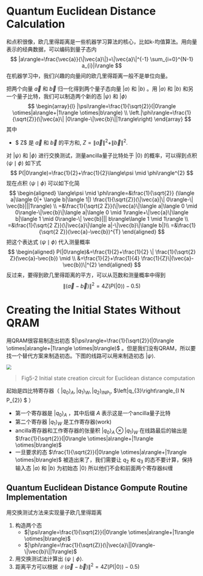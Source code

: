 <!-- toc -->

#  Quantum Euclidean Distance Calculation

和点积很像，欧几里得距离是一些机器学习算法的核心，比如k-均值算法。用向量表示的经典数据，可以编码到量子态内
$$
|a\rangle=\frac{\vec{a}}{\|\vec{a}\|}=\|\vec{a}\|^{-1} \sum_{i=0}^{N-1} a_{i}|i\rangle
$$
在机器学习中，我们兴趣的向量间的欧几里得距离一般不是单位向量。

把两个向量 $\vec{a}$ 和 $\vec{b}$  归一化得到两个量子态向量 $|a\rangle$ 和 $|b\rangle$ 。用 $|a\rangle$ 和 $|b\rangle$ 和另一个量子比特，我们可以制造两个新的态 $|\psi\rangle$ 和 $|\phi\rangle$  
$$
\begin{array}{l}
|\psi\rangle=\frac{1}{\sqrt{2}}(|0\rangle \otimes|a\rangle+|1\rangle \otimes|b\rangle) \\
\left.|\phi\rangle=\frac{1}{\sqrt{Z}}(\|\vec{a}\| |0\rangle-\|\vec{b}\||1\rangle\right)
\end{array}
$$
其中

- $ Z$ 是 $\vec{a}$ 和 $\vec{b}$ 的平方和, $Z=\|\vec{a}\|^{2}+\|\vec{b}\|^{2} .$

对 $|\psi\rangle$ 和 $|\phi\rangle$  进行交换测试，测量ancilla量子比特处于 $|0\rangle$ 的概率，可以得到点积 $\langle\psi \mid \phi\rangle$ 如下式
$$
P(|0\rangle)=\frac{1}{2}+\frac{1}{2}\langle\psi \mid \phi\rangle^{2}
$$
现在点积 $\langle\psi \mid \phi\rangle$ 可以如下化简
$$
\begin{aligned}
\langle\psi \mid \phi\rangle=&\frac{1}{\sqrt{2}} (\langle a|\langle 0|+ \langle b|\langle 1|) \frac{1}{\sqrt{Z}}(\|\vec{a}|\| 0\rangle-\| \vec{b}|||1\rangle)  \\
=&\frac{1}{\sqrt{2 Z}}(\|\vec{a}\|\langle a|\langle 0 \mid 0\rangle-\|\vec{b}\|\langle a|\langle 0 \mid 1\rangle+\|\vec{a}\|\langle b|\langle 1 \mid 0\rangle-\| \vec{b}||| b\rangle\langle 1 \mid 1\rangle \\
=&\frac{1}{\sqrt{2 Z}}(\|\vec{a}\|\langle a|-\|\vec{b}\|\langle b|)\\
=&\frac{1}{\sqrt{2 Z}}(\vec{a}-\vec{b})^{T}
\end{aligned}
$$
把这个表达式 $\langle\psi \mid \phi\rangle$ 代入测量概率
$$
\begin{aligned}
P(|0\rangle)&=\frac{1}{2}+\frac{1}{2} \| \frac{1}{\sqrt{2} Z}(\vec{a}-\vec{b}) \mid \\
&=\frac{1}{2}+\frac{1}{4} \frac{1}{Z}\|(\vec{a}-\vec{b})\|^{2}
\end{aligned}
$$
反过来，要得到欧几里得距离的平方，可以从范数和测量概率中得到
$$
\|(\vec{a}-\vec{b})\|^{2}=4 Z(P(|0\rangle)-0.5)
$$

# Creating the Initial States Without QRAM 

用QRAM很容易制造出初态 $|\psi\rangle=\frac{1}{\sqrt{2}}(|0\rangle \otimes|a\rangle+|1\rangle \otimes|b\rangle)$ 。但是我们没有QRAM，所以要找一个替代方案来制造初态。下图的线路可以用来制造初态 $|\psi\rangle$. 

<img src="https://jptanjing.oss-cn-beijing.aliyuncs.com/img/image-20210822015333582.png" style="zoom:80%;" />

> Fig5-2 Initial state creation circuit for Euclidean distance computation

起始是四比特寄存器（ $\left|q_{0}\right\rangle_{A},\left|q_{1}\right\rangle_{W},\left|q_{2}\right\rangle_{I N P_{1}}$, $\left|q_{3}\right\rangle_{I N P_{2}} $ ）

- 第一个寄存器是 $\left|q_{0}\right\rangle_{A}$ ，其中后缀 $A$ 表示这是一个ancilla量子比特
- 第二个寄存器 $\left|q_{1}\right\rangle_{W}$ 是工作寄存器(work) 
- ancilla寄存器和工作寄存器的张量积 $\left|q_{0}\right\rangle_{A} \otimes\left|q_{1}\right\rangle_{W}$ 在线路最后的输出是 $\frac{1}{\sqrt{2}}(|0\rangle \otimes|a\rangle+|1\rangle \otimes|b\rangle)$ 
- 一旦要求的态 $\frac{1}{\sqrt{2}}(|0\rangle \otimes|a\rangle+|1\rangle \otimes|b\rangle)$ 被造出来了，我们需要让 $q_{2}$ 和 $q_{3}$ 的态不要计算，保持输入态 $|a\rangle$ 和 $|b\rangle$ 为初始态 $|0\rangle$ 所以他们不会和前面两个寄存器纠缠 

## Quantum Euclidean Distance Gompute Routine Implementation

用交换测试方法来实现量子欧几里得距离

1. 构造两个态
   - $|\psi\rangle=\frac{1}{\sqrt{2}}(|0\rangle \otimes|a\rangle+|1\rangle \otimes|b\rangle)$ 
   - $|\phi\rangle=\frac{1}{\sqrt{Z}}(\|\vec{a}\||0\rangle-\|\vec{b}\||1\rangle)$  
2. 用交换测试法计算出 $\langle\psi \mid \phi\rangle$.  
3. 距离平方可以根据 $\|(\vec{a}-\vec{b})\|^{2}=4 Z(P(|0\rangle)-0.5)$ 